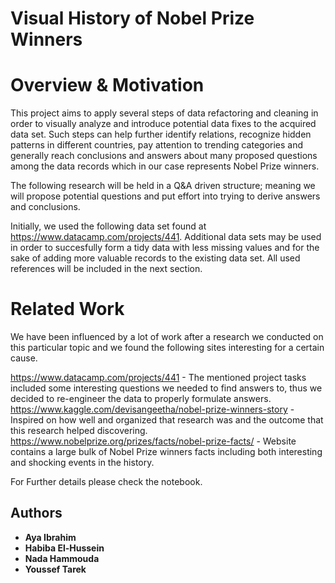 # Visual History of Nobel Prize Winners

# Overview & Motivation

This project aims to apply several steps of data refactoring and cleaning in order to visually analyze and introduce potential data fixes to the acquired data set. Such steps can help further identify relations, recognize hidden patterns in different countries, pay attention to trending categories and generally reach conclusions and answers about many proposed questions among the data records which in our case represents Nobel Prize winners.

The following research will be held in a Q&A driven structure; meaning we will propose potential questions and put effort into trying to derive answers and conclusions.

Initially, we used the following data set found at https://www.datacamp.com/projects/441. Additional data sets may be used in order to succesfully form a tidy data with less missing values and for the sake of adding more valuable records to the existing data set. All used references will be included in the next section.

# Related Work

We have been influenced by a lot of work after a research we conducted on this particular topic and we found the following sites interesting for a certain cause.

https://www.datacamp.com/projects/441 - The mentioned project tasks included some interesting questions we needed to find answers to, thus we decided to re-engineer the data to properly formulate answers.
https://www.kaggle.com/devisangeetha/nobel-prize-winners-story - Inspired on how well and organized that research was and the outcome that this research helped discovering.
https://www.nobelprize.org/prizes/facts/nobel-prize-facts/ - Website contains a large bulk of Nobel Prize winners facts including both interesting and shocking events in the history.


For Further details please check the notebook.

## Authors
* **Aya Ibrahim**
* **Habiba El-Hussein**
* **Nada Hammouda**
* **Youssef Tarek**
